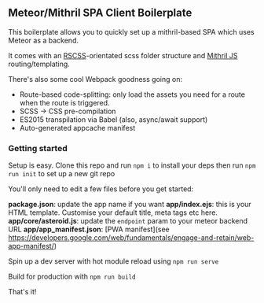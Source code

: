 ## Meteor/Mithril SPA Client Boilerplate

This boilerplate allows you to quickly set up a mithril-based SPA which uses Meteor as a backend.

It comes with an [RSCSS](http://rscss.io)-orientated scss folder structure and [Mithril JS](https://mithril.js.org) routing/templating.

There's also some cool Webpack goodness going on:

* Route-based code-splitting: only load the assets you need for a route when the route is triggered.
* SCSS -> CSS pre-compilation
* ES2015 transpilation via Babel (also, async/await support)
* Auto-generated appcache manifest

### Getting started

Setup is easy. Clone this repo and run `npm i` to install your deps then run `npm run init` to set up a new git repo

You'll only need to edit a few files before you get started:

**package.json**: update the app name if you want 
**app/index.ejs**: this is your HTML template. Customise your default title, meta tags etc here. 
**app/core/asteroid.js**: update the `endpoint` param to your meteor backend URL
**app/app_manifest.json**: [PWA manifest](see https://developers.google.com/web/fundamentals/engage-and-retain/web-app-manifest/)

Spin up a dev server with hot module reload using `npm run serve`

Build for production with `npm run build`

That's it!